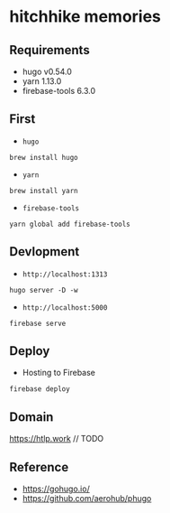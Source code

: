 hitchhike memories
============================

## Requirements
- hugo v0.54.0
- yarn 1.13.0
- firebase-tools 6.3.0

## First
- `hugo`

```
brew install hugo
```

- `yarn`

```
brew install yarn
```

- `firebase-tools`

```
yarn global add firebase-tools
```


## Devlopment
- `http://localhost:1313`

```
hugo server -D -w
```

- `http://localhost:5000`

```
firebase serve
```

## Deploy
- Hosting to Firebase

```
firebase deploy
```

## Domain
https://htlp.work // TODO

## Reference
- https://gohugo.io/
- https://github.com/aerohub/phugo
